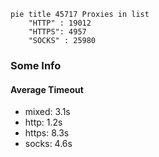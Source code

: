 
```mermaid
pie title 45717 Proxies in list
    "HTTP" : 19012
    "HTTPS": 4957
    "SOCKS" : 25980
```

### Some Info
#### Average Timeout

- mixed: 3.1s
- http: 1.2s
- https: 8.3s
- socks: 4.6s